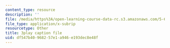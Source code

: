 ```yaml
---
content_type: resource
description: ''
file: /media/https%3A/open-learning-course-data-rc.s3.amazonaws.com/5-60-thermodynamics-kinetics-spring-2008/df547b40968257e1a946e193dec8e48f_kLqduWF6GXE.vtt
file_type: application/x-subrip
resourcetype: Other
title: 3play caption file
uid: df547b40-9682-57e1-a946-e193dec8e48f
---
```

